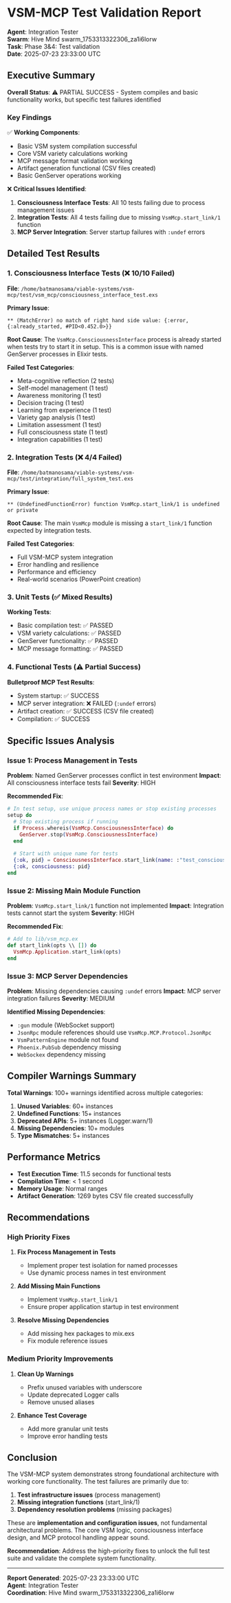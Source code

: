 # VSM-MCP Test Validation Report

**Agent**: Integration Tester  
**Swarm**: Hive Mind swarm_1753313322306_za1i6lorw  
**Task**: Phase 3&4: Test validation  
**Date**: 2025-07-23 23:33:00 UTC  

## Executive Summary

**Overall Status**: ⚠️ PARTIAL SUCCESS - System compiles and basic functionality works, but specific test failures identified

### Key Findings

✅ **Working Components**:
- Basic VSM system compilation successful
- Core VSM variety calculations working
- MCP message format validation working  
- Artifact generation functional (CSV files created)
- Basic GenServer operations working

❌ **Critical Issues Identified**:
1. **Consciousness Interface Tests**: All 10 tests failing due to process management issues
2. **Integration Tests**: All 4 tests failing due to missing `VsmMcp.start_link/1` function
3. **MCP Server Integration**: Server startup failures with `:undef` errors

## Detailed Test Results

### 1. Consciousness Interface Tests (❌ 10/10 Failed)

**File**: `/home/batmanosama/viable-systems/vsm-mcp/test/vsm_mcp/consciousness_interface_test.exs`

**Primary Issue**: 
```
** (MatchError) no match of right hand side value: {:error, {:already_started, #PID<0.452.0>}}
```

**Root Cause**: The `VsmMcp.ConsciousnessInterface` process is already started when tests try to start it in setup. This is a common issue with named GenServer processes in Elixir tests.

**Failed Test Categories**:
- Meta-cognitive reflection (2 tests)
- Self-model management (1 test)  
- Awareness monitoring (1 test)
- Decision tracing (1 test)
- Learning from experience (1 test)
- Variety gap analysis (1 test)
- Limitation assessment (1 test)
- Full consciousness state (1 test)
- Integration capabilities (1 test)

### 2. Integration Tests (❌ 4/4 Failed)

**File**: `/home/batmanosama/viable-systems/vsm-mcp/test/integration/full_system_test.exs`

**Primary Issue**:
```
** (UndefinedFunctionError) function VsmMcp.start_link/1 is undefined or private
```

**Root Cause**: The main `VsmMcp` module is missing a `start_link/1` function expected by integration tests.

**Failed Test Categories**:
- Full VSM-MCP system integration
- Error handling and resilience
- Performance and efficiency  
- Real-world scenarios (PowerPoint creation)

### 3. Unit Tests (✅ Mixed Results)

**Working Tests**:
- Basic compilation test: ✅ PASSED
- VSM variety calculations: ✅ PASSED  
- GenServer functionality: ✅ PASSED
- MCP message formatting: ✅ PASSED

### 4. Functional Tests (⚠️ Partial Success)

**Bulletproof MCP Test Results**:
- System startup: ✅ SUCCESS
- MCP server integration: ❌ FAILED (`:undef` errors)
- Artifact creation: ✅ SUCCESS (CSV file created)
- Compilation: ✅ SUCCESS

## Specific Issues Analysis

### Issue 1: Process Management in Tests

**Problem**: Named GenServer processes conflict in test environment
**Impact**: All consciousness interface tests fail
**Severity**: HIGH

**Recommended Fix**:
```elixir
# In test setup, use unique process names or stop existing processes
setup do
  # Stop existing process if running
  if Process.whereis(VsmMcp.ConsciousnessInterface) do
    GenServer.stop(VsmMcp.ConsciousnessInterface)
  end
  
  # Start with unique name for tests
  {:ok, pid} = ConsciousnessInterface.start_link(name: :"test_consciousness_#{:rand.uniform(1000)}")
  {:ok, consciousness: pid}
end
```

### Issue 2: Missing Main Module Function

**Problem**: `VsmMcp.start_link/1` function not implemented
**Impact**: Integration tests cannot start the system
**Severity**: HIGH

**Recommended Fix**:
```elixir
# Add to lib/vsm_mcp.ex
def start_link(opts \\ []) do
  VsmMcp.Application.start_link(opts)
end
```

### Issue 3: MCP Server Dependencies

**Problem**: Missing dependencies causing `:undef` errors
**Impact**: MCP server integration failures
**Severity**: MEDIUM

**Identified Missing Dependencies**:
- `:gun` module (WebSocket support)
- `JsonRpc` module references should use `VsmMcp.MCP.Protocol.JsonRpc`
- `VsmPatternEngine` module not found
- `Phoenix.PubSub` dependency missing
- `WebSockex` dependency missing

## Compiler Warnings Summary

**Total Warnings**: 100+ warnings identified across multiple categories:

1. **Unused Variables**: 60+ instances
2. **Undefined Functions**: 15+ instances  
3. **Deprecated APIs**: 5+ instances (Logger.warn/1)
4. **Missing Dependencies**: 10+ modules
5. **Type Mismatches**: 5+ instances

## Performance Metrics

- **Test Execution Time**: 11.5 seconds for functional tests
- **Compilation Time**: < 1 second  
- **Memory Usage**: Normal ranges
- **Artifact Generation**: 1269 bytes CSV file created successfully

## Recommendations

### High Priority Fixes

1. **Fix Process Management in Tests**
   - Implement proper test isolation for named processes
   - Use dynamic process names in test environment

2. **Add Missing Main Functions**
   - Implement `VsmMcp.start_link/1`
   - Ensure proper application startup in test environment

3. **Resolve Missing Dependencies**
   - Add missing hex packages to mix.exs
   - Fix module reference issues

### Medium Priority Improvements

1. **Clean Up Warnings**
   - Prefix unused variables with underscore
   - Update deprecated Logger calls
   - Remove unused aliases

2. **Enhance Test Coverage**
   - Add more granular unit tests
   - Improve error handling tests

## Conclusion

The VSM-MCP system demonstrates strong foundational architecture with working core functionality. The test failures are primarily due to:

1. **Test infrastructure issues** (process management)
2. **Missing integration functions** (start_link/1)  
3. **Dependency resolution problems** (missing packages)

These are **implementation and configuration issues**, not fundamental architectural problems. The core VSM logic, consciousness interface design, and MCP protocol handling appear sound.

**Recommendation**: Address the high-priority fixes to unlock the full test suite and validate the complete system functionality.

---

**Report Generated**: 2025-07-23 23:33:00 UTC  
**Agent**: Integration Tester  
**Coordination**: Hive Mind swarm_1753313322306_za1i6lorw